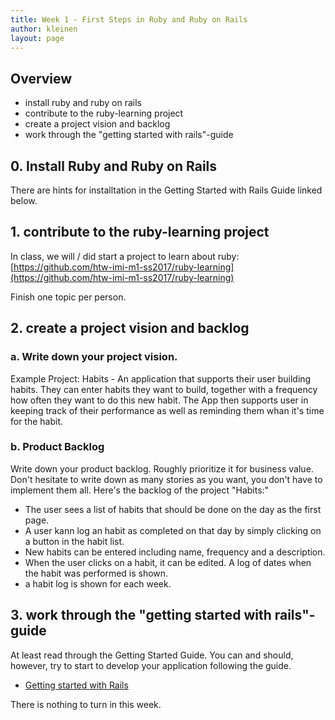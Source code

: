 ```yaml
---
title: Week 1 - First Steps in Ruby and Ruby on Rails
author: kleinen
layout: page
---
```



## Overview

* install ruby and ruby on rails
* contribute to the ruby-learning project
* create a project vision and backlog
* work through the "getting started with rails"-guide

## 0. Install Ruby and Ruby on Rails
There are hints for installtation in the Getting Started with Rails Guide linked below.

## 1. contribute to the ruby-learning project
In class, we will / did start a project to learn about ruby:
[https://github.com/htw-imi-m1-ss2017/ruby-learning](https://github.com/htw-imi-m1-ss2017/ruby-learning)

Finish one topic per person.

## 2. create a project vision and backlog
###  a. Write down your project vision.

Example Project: Habits -
An application that supports their user building habits. They can enter habits
they want to build, together with a frequency how often they want to do this
new habit. The App then supports user in keeping track of their performance as
well as reminding them whan it's time for the habit.

### b. Product Backlog
Write down your product backlog. Roughly prioritize it for business value. Don't hesitate to write down as many stories as you want, you don't have to implement them all.
Here's the backlog of the project "Habits:"

- The user sees a list of habits that should be done on the day as the first page.
- A user kann log an habit as completed on that day by simply clicking on a button in the habit list.
- New habits can be entered including name, frequency and a description.
- When the user clicks on a habit, it can be edited. A log of dates when the habit was performed is shown.
- a habit log is shown for each week.

## 3. work through the "getting started with rails"-guide
At least read through the Getting Started Guide. You can and should, however, try to start
to develop your application following the guide.
* [Getting started with Rails](https://guides.rubyonrails.org/getting_started.html)

There is nothing to turn in this week. 
